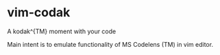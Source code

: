# vim-codak

A kodak^{TM} moment with your code

Main intent is to emulate functionality of MS Codelens (TM) in vim editor.
